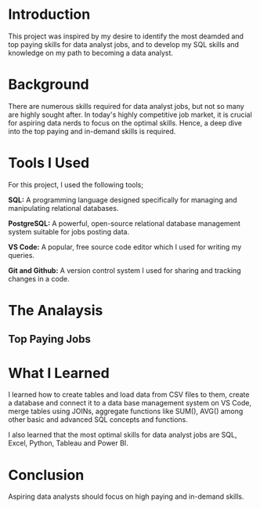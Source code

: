 # Introduction
This project was inspired by my desire to identify the most deamded and top paying skills for data analyst jobs, and to develop my SQL skills and knowledge on my path to becoming a data analyst.
# Background
There are numerous skills required for data analyst jobs, but not so many are highly sought after. In today's highly competitive job market, it is crucial for aspiring data nerds to focus on the optimal skills. Hence, a deep dive into the top paying and in-demand skills is required.

# Tools I Used
For this project, I used the following tools;

**SQL:** A programming language designed specifically for managing and manipulating relational databases.

**PostgreSQL:** A powerful, open-source relational database management system suitable for jobs posting data.

**VS Code:** A popular, free source code editor which I used for writing my queries.

**Git and Github:** A version control system I used for sharing and tracking changes in a code.

# The Analaysis
## Top Paying Jobs



# What I Learned

I learned how to create tables and load data from CSV files to them, create a database and connect it to a data base management system on VS Code, merge tables using JOINs, aggregate functions like SUM(), AVG() among other basic and advanced SQL concepts and functions.

I also learned that the most optimal skills for data analyst jobs are SQL, Excel, Python, Tableau and Power BI.

# Conclusion

Aspiring data analysts should focus on high paying and in-demand skills.


